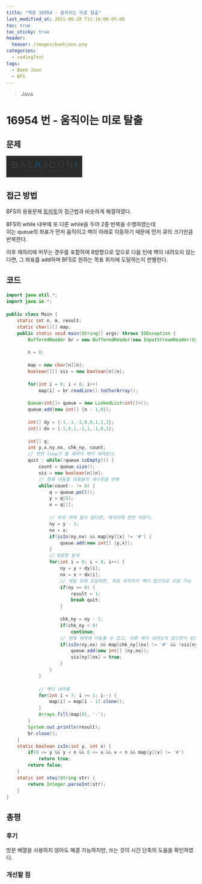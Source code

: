 ```yaml
---
title: "백준 16954 - 움직이는 미로 탈출"
last_modified_at: 2021-08-28 T11:16:00-05:00
toc: true
toc_sticky: true
header:
  teaser: /images/baekjoon.png
categories:
  - codingTest
tags:
  - Baek Joon
  - BFS
---
```


> Java

# 16954 번 - 움직이는 미로 탈출

## 문제

[<img src="/images/baekjoon.png" width="40%" height="40%">](https://www.acmicpc.net/problem/16954)

## 접근 방법

BFS의 응용문제 [토마토](https://www.acmicpc.net/problem/7576)의 접근법과 비슷하게 해결하였다.  

BFS의 while 내부에 또 다른 while을 두어 2중 반복을 수행하였는데  
이는 queue의 좌표가 먼저 움직이고 벽이 아래로 이동하기 때문에 먼저 큐의 크기만큼 반복한다.  

이후 제자리에 머무는 경우를 포함하여 8방향으로 앞으로 다음 턴에 벽이 내려오지 않는다면, 그 좌표를 add하며 BFS로 원하는 목표 위치에 도달하는지 판별한다.

## 코드

```java
import java.util.*;
import java.io.*;

public class Main {
	static int n, m, result;
	static char[][] map;
	public static void main(String[] args) throws IOException {
		BufferedReader br = new BufferedReader(new InputStreamReader(System.in));
    	
    	n = 8;
    	
    	map = new char[n][n];
    	boolean[][] vis = new boolean[n][n];
    	
    	for(int i = 0; i < 8; i++)
    		map[i] = br.readLine().toCharArray();
    	
    	Queue<int[]> queue = new LinkedList<int[]>();
    	queue.add(new int[] {n - 1,0});
    	
    	int[] dy = {-1,-1,-1,0,0,1,1,1};
    	int[] dx = {-1,0,1,-1,1,-1,0,1};
    	
    	int[] q;
    	int y,x,ny,nx, chk_ny, count;
		// 한번 loop가 돌 때마다 벽이 내려온다.
    	quit : while(!queue.isEmpty()) {
    		count = queue.size();
    		vis = new boolean[n][n];
    		// 현재 이동할 좌표들의 개수만큼 반복
    		while(count-- != 0) {
    			q = queue.poll();
        		y = q[0];
        		x = q[1];
        		
        		// 바로 위에 돌이 없다면, 제자리에 한번 머문다.
        		ny = y - 1;  
        		nx = x;
        		if(isIn(ny,nx) && map[ny][x] != '#') {
        			queue.add(new int[] {y,x});
        		}
        		// 8방향 탐색
        		for(int i = 0; i < 8; i++) {
            		ny = y + dy[i];
            		nx = x + dx[i];
            		// 제일 위애 도달하면, 목표 위치까지 벽이 없으므로 도달 가능
            		if(ny == 0) {
            			result = 1;
            			break quit;
            		}
            		
            		chk_ny = ny - 1;
            		if(chk_ny < 0)
            			continue;
            		// 현재 위치에 이동할 수 있고, 이후 벽이 내려오지 않으면서 방문하지 않았으면
            		if(isIn(ny,nx) && map[chk_ny][nx] != '#' && !vis[ny][nx]) {
            			queue.add(new int[] {ny,nx});
            			vis[ny][nx] = true;
            		}
        		}
    		}
    		
			// 벽이 내려옴
    		for(int i = 7; i >= 1; i--) {
    			map[i] = map[i - 1].clone();
    		}
    		Arrays.fill(map[0], '.');
    	}
    	System.out.println(result);
    	br.close();
	}
	static boolean isIn(int y, int x) {
		if(0 <= y && y < n && 0 <= x && x < n && map[y][x] != '#')
			return true;
		return false;
	}
	static int stoi(String str) {
    	return Integer.parseInt(str);
    }
}
```

## 총평

### 후기

방문 배열을 사용하지 않아도 해결 가능하지만, 쓰는 것이 시간 단축의 도움을 확인하였다.

### 개선할 점

<!-- ★
<img src="/images/codingTest/bj/문제번호.PNG" width="40%" height="40%">

-->
